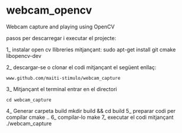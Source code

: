 # webcam_opencv
Webcam capture and playing using OpenCV

pasos per descarregar i executar el projecte:

1_ instalar open cv llibreries mitjançant:
    sudo apt-get install git cmake libopencv-dev
    
2_  descargar-se o clonar el codi mitjançant el següent enllaç:

    www.github.com/maiti-stimulo/webcam_capture
    
3_ Mitjançant el terminal entrar en el directori

    cd webcam_capture
4_ Generar carpeta build
    mkdir build && cd build
5_ preparar codi per compilar
    cmake ..
6_ compilar-lo
    make
7_ executar el codi mitjançant 
./webcam_capture
